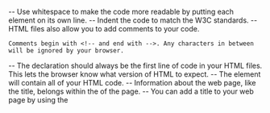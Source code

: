 -- Use whitespace to make the code more readable by putting each element on its own line.
-- Indent the code to match the W3C standards.
-- HTML files also allow you to add comments to your code.

    Comments begin with <!-- and end with -->. Any characters in between will be ignored by your browser.

-- The <!DOCTYPE html> declaration should always be the first line of code in your HTML files. This lets the browser know what version of HTML to expect.
-- The <html> element will contain all of your HTML code.
-- Information about the web page, like the title, belongs within the <head> of the page.
-- You can add a title to your web page by using the <title> element, inside of the head.
-- A webpage’s title appears in a browser’s tab.
-- Anchor tags (<a>) are used to link to internal pages, external pages or content on the same page.
-- You can create sections on a webpage and jump to them using <a> tags and adding ids to the elements you wish to jump to.
-- Whitespace between HTML elements helps make code easier to read while not changing how elements appear in the browser.
-- Indentation also helps make code easier to read. It makes parent-child relationships visible.
-- Comments are written in HTML using the following syntax: <!-- comment -->.

---MDN---
When learning a topic, it’s often helpful to go straight to the source to read more from the original documentation. For web development, one of the most well-known names in the industry is the Mozilla Developer Network, or “MDN” for short. This open-source network of documentation and tools has information about a wide variety of topics related to web development, including HTML, CSS, and JavaScript.
https://developer.mozilla.org/en-US/
